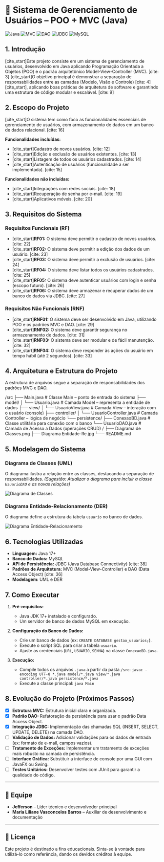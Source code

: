 # 📂 Sistema de Gerenciamento de Usuários – POO + MVC (Java)

![Java](https://img.shields.io/badge/Java-17%2B-blue?style=for-the-badge&logo=java)
![MVC](https://img.shields.io/badge/Pattern-MVC-orange?style=for-the-badge)
![DAO](https://img.shields.io/badge/Pattern-DAO-blueviolet?style=for-the-badge)
![JDBC](https://img.shields.io/badge/Database-JDBC-red?style=for-the-badge)
![MySQL](https://img.shields.io/badge/SGBD-MySQL-blue?style=for-the-badge&logo=mysql)

## 1. Introdução

[cite_start]Este projeto consiste em um sistema de gerenciamento de usuários, desenvolvido em Java aplicando Programação Orientada a Objetos (POO) e o padrão arquitetônico Model-View-Controller (MVC). [cite: 3] [cite_start]O objetivo principal é demonstrar a separação de responsabilidades entre as camadas (Modelo, Visão e Controle) [cite: 4][cite_start], aplicando boas práticas de arquitetura de software e garantindo uma estrutura de código modular e escalável. [cite: 9]

## 2. Escopo do Projeto

[cite_start]O sistema tem como foco as funcionalidades essenciais de gerenciamento de usuários, com armazenamento de dados em um banco de dados relacional. [cite: 16]

**Funcionalidades incluídas:**
* [cite_start]Cadastro de novos usuários. [cite: 12]
* [cite_start]Edição e exclusão de usuários existentes. [cite: 13]
* [cite_start]Listagem de todos os usuários cadastrados. [cite: 14]
* [cite_start]Autenticação de usuários (funcionalidade a ser implementada). [cite: 15]

**Funcionalidades não incluídas:**
* [cite_start]Integrações com redes sociais. [cite: 18]
* [cite_start]Recuperação de senha por e-mail. [cite: 19]
* [cite_start]Aplicativos móveis. [cite: 20]

## 3. Requisitos do Sistema

### Requisitos Funcionais (RF)
* [cite_start]**RF01:** O sistema deve permitir o cadastro de novos usuários. [cite: 22]
* [cite_start]**RF02:** O sistema deve permitir a edição dos dados de um usuário. [cite: 23]
* [cite_start]**RF03:** O sistema deve permitir a exclusão de usuários. [cite: 24]
* [cite_start]**RF04:** O sistema deve listar todos os usuários cadastrados. [cite: 25]
* [cite_start]**RF05:** O sistema deve autenticar usuários com login e senha (escopo futuro). [cite: 26]
* [cite_start]**RF06:** O sistema deve armazenar e recuperar dados de um banco de dados via JDBC. [cite: 27]

### Requisitos Não Funcionais (RNF)
* [cite_start]**RNF01:** O sistema deve ser desenvolvido em Java, utilizando POO e os padrões MVC e DAO. [cite: 29]
* [cite_start]**RNF02:** O sistema deve garantir segurança no armazenamento de dados. [cite: 31]
* [cite_start]**RNF03:** O sistema deve ser modular e de fácil manutenção. [cite: 32]
* [cite_start]**RNF04:** O sistema deve responder às ações do usuário em tempo hábil (até 2 segundos). [cite: 33]

## 4. Arquitetura e Estrutura do Projeto

A estrutura de arquivos segue a separação de responsabilidades dos padrões MVC e DAO.

/src
├── Main.java               # Classe Main – ponto de entrada do sistema
├── model/
│   └── Usuario.java        # Camada Model – representa a entidade de dados
├── view/
│   └── UsuarioView.java    # Camada View – interação com o usuário (console)
├── controller/
│   └── UsuarioController.java # Camada Controller – lógica de negócio
└── persistence/
├── ConexaoBD.java      # Classe utilitária para conexão com o banco
└── UsuarioDAO.java     # Camada de Acesso a Dados (operações CRUD)
/
├── Diagrama de Classes.png
├── Diagrama Entidade-Re.jpg
└── README.md

## 5. Modelagem do Sistema

### Diagrama de Classes (UML)
O diagrama ilustra a relação entre as classes, destacando a separação de responsabilidades.
*(Sugestão: Atualizar o diagrama para incluir a classe `UsuarioDAO` e as novas relações)*

![Diagrama de Classes](./Diagrama%20de%20Classes.png)

### Diagrama Entidade-Relacionamento (DER)
O diagrama define a estrutura da tabela `usuario` no banco de dados.

![Diagrama Entidade-Relacionamento](./Diagrama%20Entidade-Re.jpg)


## 6. Tecnologias Utilizadas
* **Linguagem:** Java 17+
* **Banco de Dados:** MySQL
* **API de Persistência:** JDBC (Java Database Connectivity) [cite: 38]
* **Padrões de Arquitetura:** MVC (Model-View-Controller) e DAO (Data Access Object) [cite: 36]
* **Modelagem:** UML e DER

## 7. Como Executar

1.  **Pré-requisitos:**
    * Java JDK 17+ instalado e configurado.
    * Um servidor de banco de dados MySQL em execução.

2.  **Configuração do Banco de Dados:**
    * Crie um banco de dados (ex: `CREATE DATABASE gestao_usuarios;`).
    * Execute o script SQL para criar a tabela `usuario`.
    * Ajuste as credenciais (`URL`, `USUARIO`, `SENHA`) na classe `ConexaoBD.java`.

3.  **Execução:**
    * Compile todos os arquivos `.java` a partir da pasta `/src`: `javac -encoding UTF-8 *.java model/*.java view/*.java controller/*.java persistence/*.java`
    * Execute a classe principal: `java Main`

## 8. Evolução do Projeto (Próximos Passos)

* [x] **Estrutura MVC:** Estrutura inicial clara e organizada.
* [x] **Padrão DAO:** Refatoração da persistência para usar o padrão Data Access Object.
* [x] **Integração JDBC:** Implementação das chamadas SQL (INSERT, SELECT, UPDATE, DELETE) na camada DAO.
* [ ] **Validação de Dados:** Adicionar validações para os dados de entrada (ex: formato de e-mail, campos vazios).
* [ ] **Tratamento de Exceções:** Implementar um tratamento de exceções mais robusto na camada de persistência.
* [ ] **Interface Gráfica:** Substituir a interface de console por uma GUI com JavaFX ou Swing.
* [ ] **Testes Unitários:** Desenvolver testes com JUnit para garantir a qualidade do código.

---

## 👥 Equipe

* **Jefferson** – Líder técnico e desenvolvedor principal
* **Maria Liliane Vasconcelos Barros** – Auxiliar de desenvolvimento e documentação

---

## 📜 Licença

Este projeto é destinado a fins educacionais. Sinta-se à vontade para utilizá-lo como referência, dando os devidos créditos à equipe.